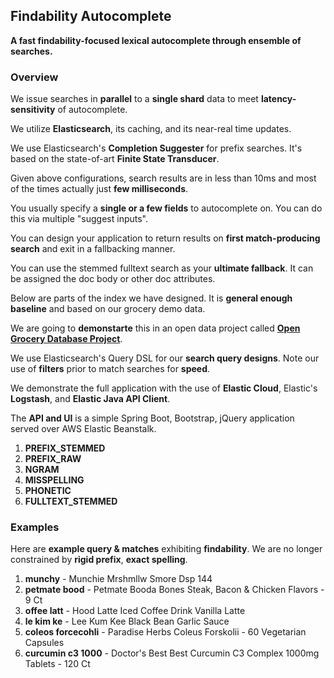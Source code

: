 ## Findability Autocomplete 

**A fast findability-focused lexical autocomplete through ensemble of searches.**

### Overview

We issue searches in **parallel** to a **single shard** data to meet **latency-sensitivity** of autocomplete.

We utilize **Elasticsearch**, its caching, and its near-real time updates.

We use Elasticsearch's **Completion Suggester** for prefix searches. It's based on the state-of-art **Finite State Transducer**.

Given above configurations, search results are in less than 10ms and most of the times actually just **few milliseconds**.

You usually specify a **single or a few fields** to autocomplete on. You can do this via multiple "suggest inputs".

You can design your application to return results on **first match-producing search** and exit in a fallbacking manner.

You can use the stemmed fulltext search as your **ultimate fallback**. It can be assigned the doc body or other doc attributes.

Below are parts of the index we have designed. It is **general enough baseline** and based on our grocery demo data.

We are going to **demonstarte** this in an open data project called [**Open Grocery Database Project**](http://www.grocery.com/open-grocery-database-project/).

We use Elasticsearch's Query DSL for our **search query designs**. Note our use of **filters** prior to match searches for **speed**.

We demonstrate the full application with the use of **Elastic Cloud**, Elastic's **Logstash**, and **Elastic Java API Client**.

The **API and UI** is a simple Spring Boot, Bootstrap, jQuery application served over AWS Elastic Beanstalk.

1. **PREFIX_STEMMED**
1. **PREFIX_RAW**
1. **NGRAM**
1. **MISSPELLING**
1. **PHONETIC**
1. **FULLTEXT_STEMMED**

### Examples

Here are **example query & matches** exhibiting **findability**. We are no longer constrained by **rigid prefix**, **exact spelling**.

1. **munchy** - Munchie Mrshmllw Smore Dsp 144
1. **petmate bood** - Petmate Booda Bones Steak, Bacon & Chicken Flavors - 9 Ct
1. **offee latt** - Hood Latte Iced Coffee Drink Vanilla Latte
1. **le kim ke** - Lee Kum Kee Black Bean Garlic Sauce
1. **coleos forcecohli** - Paradise Herbs Coleus Forskolii - 60 Vegetarian Capsules
1. **curcumin c3 1000** - Doctor's Best Best Curcumin C3 Complex 1000mg Tablets - 120 Ct
